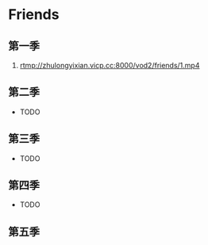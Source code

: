 # Friends

## 第一季

1. <rtmp://zhulongyixian.vicp.cc:8000/vod2/friends/1.mp4>

## 第二季

- TODO

## 第三季

- TODO

## 第四季

- TODO

## 第五季
